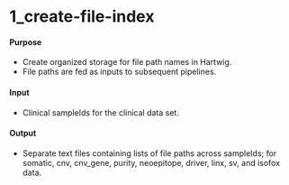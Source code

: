 # 1_create-file-index

#### Purpose 
* Create organized storage for file path names in Hartwig.
* File paths are fed as inputs to subsequent pipelines. 

#### Input
* Clinical sampleIds for the clinical data set. 

#### Output 
* Separate text files containing lists of file paths across sampleIds; for somatic, cnv, cnv_gene, purity, neoepitope, driver, linx, sv, and isofox data. 

